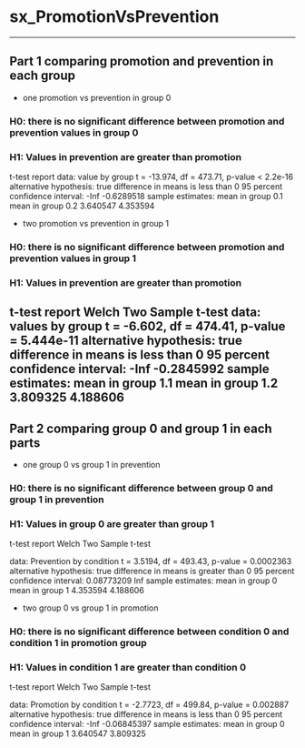 # sx_PromotionVsPrevention
---
## Part 1 comparing promotion and prevention in each group
* one promotion vs prevention in group 0
### H0: there is no significant difference between promotion and prevention values in group 0
### H1: Values in prevention are greater than promotion
t-test report
data:  value by group
t = -13.974, df = 473.71, p-value < 2.2e-16
alternative hypothesis: true difference in means is less than 0
95 percent confidence interval:
       -Inf -0.6289518
sample estimates:
mean in group 0.1 mean in group 0.2 
         3.640547          4.353594
* two promotion vs prevention in group 1
### H0: there is no significant difference between promotion and prevention values in group 1
### H1: Values in prevention are greater than promotion
t-test report
Welch Two Sample t-test
data:  values by group
t = -6.602, df = 474.41, p-value = 5.444e-11
alternative hypothesis: true difference in means is less than 0
95 percent confidence interval:
       -Inf -0.2845992
sample estimates:
mean in group 1.1 mean in group 1.2 
         3.809325          4.188606 
---
## Part 2 comparing group 0 and group 1 in each parts
* one group 0 vs group 1 in prevention
### H0: there is no significant difference between group 0 and group 1 in prevention
### H1: Values in group 0 are greater than group 1
t-test report
Welch Two Sample t-test

data:  Prevention by condition
t = 3.5194, df = 493.43, p-value = 0.0002363
alternative hypothesis: true difference in means is greater than 0
95 percent confidence interval:
 0.08773209        Inf
sample estimates:
mean in group 0 mean in group 1 
       4.353594        4.188606 
* two group 0 vs group 1 in promotion
### H0: there is no significant difference between condition 0 and condition 1 in promotion group
### H1: Values in condition 1 are greater than condition 0
t-test report
	Welch Two Sample t-test

data:  Promotion by condition
t = -2.7723, df = 499.84, p-value = 0.002887
alternative hypothesis: true difference in means is less than 0
95 percent confidence interval:
        -Inf -0.06845397
sample estimates:
mean in group 0 mean in group 1 
       3.640547        3.809325 
